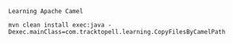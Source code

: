 
	Learning Apache Camel

	mvn clean install exec:java -Dexec.mainClass=com.tracktopell.learning.CopyFilesByCamelPath


